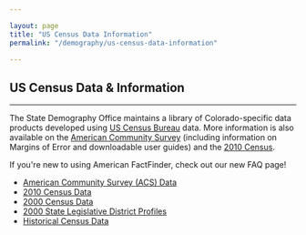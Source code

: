 ```yaml
---

layout: page
title: "US Census Data Information"
permalink: "/demography/us-census-data-information"

---
```


## US Census Data & Information

- - -

The State Demography Office maintains a library of Colorado-specific data products developed using [US Census Bureau](http://www.census.gov/) data. More information is also available on the [American Community Survey]() (including information on Margins of Error and downloadable user guides) and the [2010 Census]().

If you're new to using American FactFinder, check out our new FAQ page!

- [American Community Survey (ACS) Data]()
- [2010 Census Data]()
- [2000 Census Data]()
- [2000 State Legislative District Profiles]()
- [Historical Census Data](https://dola.colorado.gov/demog_webapps/hcp_parameters.jsf)